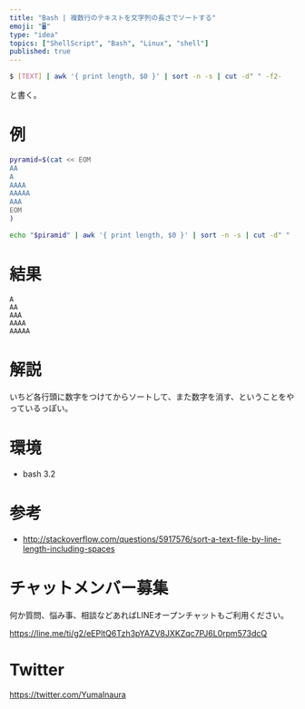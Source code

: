 ```yaml
---
title: "Bash | 複数行のテキストを文字列の長さでソートする"
emoji: "🖥"
type: "idea"
topics: ["ShellScript", "Bash", "Linux", "shell"]
published: true
---
```


```bash
$ [TEXT] | awk '{ print length, $0 }' | sort -n -s | cut -d" " -f2-
```

と書く。

# 例

```bash
pyramid=$(cat << EOM
AA
A
AAAA
AAAAA
AAA
EOM
)

echo "$piramid" | awk '{ print length, $0 }' | sort -n -s | cut -d" " -f2-
```

# 結果

```
A
AA
AAA
AAAA
AAAAA
```

# 解説

いちど各行頭に数字をつけてからソートして、また数字を消す、ということをやっているっぽい。

# 環境

- bash 3.2


# 参考

- http://stackoverflow.com/questions/5917576/sort-a-text-file-by-line-length-including-spaces








<!-- Update From Qiita API -->

# チャットメンバー募集


何か質問、悩み事、相談などあればLINEオープンチャットもご利用ください。

https://line.me/ti/g2/eEPltQ6Tzh3pYAZV8JXKZqc7PJ6L0rpm573dcQ





# Twitter


https://twitter.com/YumaInaura


<!-- Update From Qiita API -->


